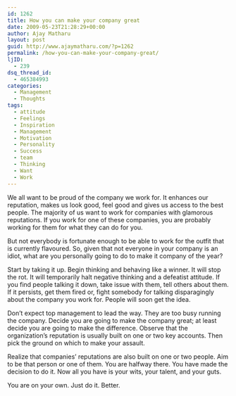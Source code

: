 ```yaml
---
id: 1262
title: How you can make your company great
date: 2009-05-23T21:28:29+00:00
author: Ajay Matharu
layout: post
guid: http://www.ajaymatharu.com/?p=1262
permalink: /how-you-can-make-your-company-great/
ljID:
  - 239
dsq_thread_id:
  - 465384993
categories:
  - Management
  - Thoughts
tags:
  - attitude
  - Feelings
  - Inspiration
  - Management
  - Motivation
  - Personality
  - Success
  - team
  - Thinking
  - Want
  - Work
---
```

We all want to be proud of the company we work for. It enhances our reputation, makes us look good, feel good and gives us access to the best people. The majority of us want to work for companies with glamorous reputations. If you work for one of these companies, you are probably working for them for what they can do for you.

But not everybody is fortunate enough to be able to work for the outfit that is currently flavoured. So, given that not everyone in your company is an idiot, what are you personally going to do to make it company of the year?

Start by taking it up. Begin thinking and behaving like a winner. It will stop the rot. It will temporarily halt negative thinking and a defeatist attitude. If you find people talking it down, take issue with them, tell others about them. If it persists, get them fired or, fight somebody for talking disparagingly about the company you work for. People will soon get the idea.

Don’t expect top management to lead the way. They are too busy running the company. Decide you are going to make the company great; at least decide you are going to make the difference. Observe that the organization’s reputation is usually built on one or two key accounts. Then pick the ground on which to make your assault.

Realize that companies’ reputations are also built on one or two people. Aim to be that person or one of them. You are halfway there. You have made the decision to do it. Now all you have is your wits, your talent, and your guts.

You are on your own. Just do it. Better.